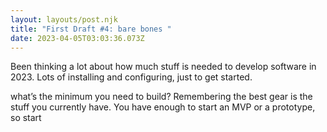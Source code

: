 ```yaml
---
layout: layouts/post.njk
title: "First Draft #4: bare bones "
date: 2023-04-05T03:03:36.073Z
---
```

Been thinking a lot about how much stuff is needed to develop software in 2023. Lots of installing and configuring, just to get started.

what’s the minimum you need to build? Remembering the best gear is the stuff you currently have. You have enough to start an MVP or a prototype, so start